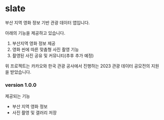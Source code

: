 # slate

부산 지역 영화 정보 기반 관광 데이터 앱입니다.

아래의 기능을 제공하고 있습니다.

1. 부산지역 영화 정보 제공
2. 영화 씬에 따른 맞춤형 사진 촬영 기능
3. 촬영된 사진 공유 및 커뮤니티(추후 추가 예정)

위 프로젝트는 카카오와 한국 관광 공사에서 진행하는 2023 관광 데이터 공모전의 지원을 받았습니다.

### version 1.0.0
제공되는 기능
- 부산 지역 영화 정보
- 사진 촬영 및 갤러리 저장
